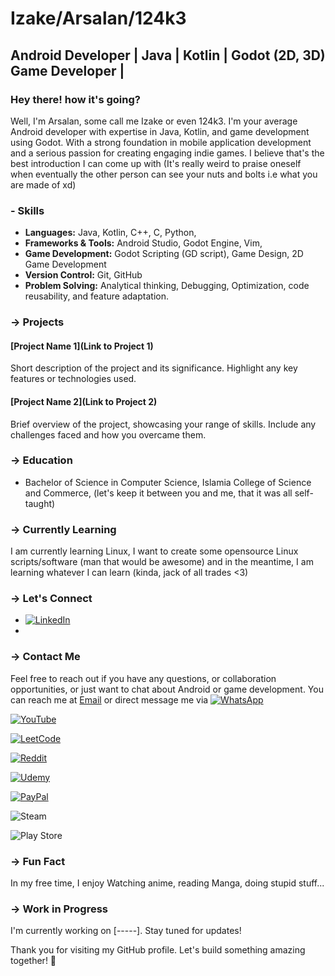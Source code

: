 # Izake/Arsalan/124k3

## Android Developer | Java | Kotlin | Godot (2D, 3D) Game Developer | 

### Hey there! how it's going?

Well, I'm Arsalan, some call me Izake or even 124k3. I'm your average Android developer with expertise in Java, Kotlin, and game development using Godot. With a strong foundation in mobile application development and a serious passion for creating engaging indie games.
I believe that's the best introduction I can come up with (It's really weird to praise oneself when eventually the other person can see your nuts and bolts i.e what you are made of xd)

### - Skills

- **Languages:** Java, Kotlin, C++, C, Python,
- **Frameworks & Tools:** Android Studio, Godot Engine, Vim, 
- **Game Development:** Godot Scripting (GD script), Game Design, 2D Game Development
- **Version Control:** Git, GitHub
- **Problem Solving:** Analytical thinking, Debugging, Optimization, code reusability, and feature adaptation.

### -> Projects

#### [Project Name 1](Link to Project 1)
Short description of the project and its significance. Highlight any key features or technologies used.

#### [Project Name 2](Link to Project 2)
Brief overview of the project, showcasing your range of skills. Include any challenges faced and how you overcame them.

### -> Education

- Bachelor of Science in Computer Science, Islamia College of Science and Commerce, (let's keep it between you and me, that it was all self-taught)

### -> Currently Learning
I am currently learning Linux, I want to create some opensource Linux scripts/software (man that would be awesome)
and in the meantime, I am learning whatever I can learn (kinda, jack of all trades <3)

### -> Let's Connect

- [![LinkedIn](https://img.shields.io/badge/linkedin-%230077B5.svg?style=for-the-badge&logo=linkedin&logoColor=white)](https://www.linkedin.com/in/arsalan-khan-25663124a/) 
- 


### -> Contact Me

Feel free to reach out if you have any questions, or collaboration opportunities, or just want to chat about Android or game development. You can reach me at [Email](akha3743@gmail.com) or direct message me via 
[![WhatsApp](https://img.shields.io/badge/WhatsApp-25D366?style=for-the-badge&logo=whatsapp&logoColor=white)](https://wa.me/919796926552)

[![YouTube](https://img.shields.io/badge/YouTube-%23FF0000.svg?style=for-the-badge&logo=YouTube&logoColor=white)](https://youtube.com/@124k3_?si=CidvmrLzY3vluGX8)

[![LeetCode](https://img.shields.io/badge/LeetCode-000000?style=for-the-badge&logo=LeetCode&logoColor=#d16c06)](https://leetcode.com/124k3/)

[![Reddit](https://img.shields.io/badge/Reddit-%23FF4500.svg?style=for-the-badge&logo=Reddit&logoColor=white)](https://www.reddit.com/user/124k3)

[![Udemy](https://img.shields.io/badge/Udemy-A435F0?style=for-the-badge&logo=Udemy&logoColor=white)](https://www.udemy.com/user/arsalan-544/)

[![PayPal](https://img.shields.io/badge/PayPal-00457C?style=for-the-badge&logo=paypal&logoColor=white)](https://paypal.me/izakefortster?country.x=IN&locale.x=en_GB)

![Steam](https://img.shields.io/badge/steam-%23000000.svg?style=for-the-badge&logo=steam&logoColor=white)

![Play Store](https://img.shields.io/badge/Google_Play-414141?style=for-the-badge&logo=google-play&logoColor=white)

### -> Fun Fact

In my free time, I enjoy Watching anime, reading Manga, doing stupid stuff...

### -> Work in Progress

I'm currently working on [-----]. Stay tuned for updates!

Thank you for visiting my GitHub profile. Let's build something amazing together! 🚀
